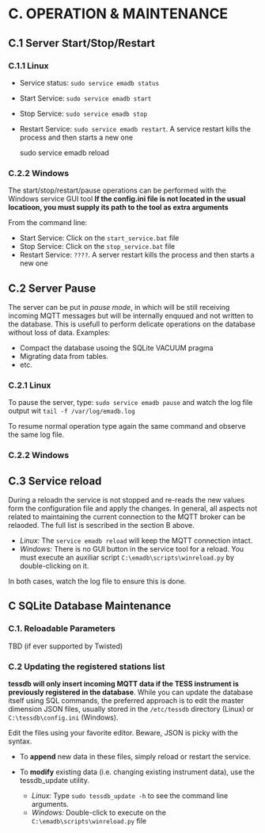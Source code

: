 # C. OPERATION & MAINTENANCE


## C.1 Server Start/Stop/Restart

### C.1.1 Linux

* Service status: `sudo service emadb status`
* Start Service:  `sudo service emadb start`
* Stop Service:   `sudo service emadb stop`
* Restart Service: `sudo service emadb restart`. A service restart kills the process and then starts a new one

    sudo service emadb reload

### C.2.2 Windows

The start/stop/restart/pause operations can be performed with the Windows service GUI tool
**If the config.ini file is not located in the usual locatioon, you must supply its path to the tool as extra arguments**

From the command line:

* Start Service:  Click on the `start_service.bat` file
* Stop Service:   Click on the `stop_service.bat` file
* Restart Service: `????`. A server restart kills the process and then starts a new one

## C.2 Server Pause

The server can be put in *pause mode*, in which will be still receiving incoming MQTT messages but will be internally enquued and not written to the database. This is usefull to perform delicate operations on the database without loss of data. Examples:

* Compact the database usoing the SQLite VACUUM pragma
* Migrating data from tables.
* etc.

### C.2.1 Linux

To pause the server, type: `sudo service emadb pause` and watch the log file output wit `tail -f /var/log/emadb.log`

To resume normal operation type again the same command and observe the same log file.

### C.2.2 Windows

## C.3 Service reload

During a reloadn the service is not stopped and re-reads the new values form the configuration file and apply the changes. In general, all aspects not related to maintaining the current connection to the MQTT broker can be relaoded. The full list is sescribed in the section B above.

* *Linux:* The `service emadb reload` will keep the MQTT connection intact. 
* *Windows:* There is no GUI button in the service tool for a reload. You must execute an auxiliar script `C:\emadb\scripts\winreload.py` by double-clicking on it. 

In both cases, watch the log file to ensure this is done.

  
## C SQLite Database Maintenance

### C.1. Reloadable Parameters

TBD (if ever supported by Twisted)

### C.2 Updating the registered stations list

**tessdb will only insert incoming MQTT data if the TESS instrument is previously registered in the database**. While you can update the database itself using SQL commands, the preferred approach is to edit the master dimension JSON files, usually stored in the `/etc/tessdb` directory (Linux) or `C:\tessdb\config.ini` (Windows).

Edit the files using your favorite editor. Beware, JSON is picky with the syntax.

* To **append** new data in these files, simply reload or restart the service.
* To **modify** existing data (i.e. changing existing instrument data), use the tessdb_update utility.

	* *Linux:* Type `sudo tessdb_update -h` to see the command line arguments.
	* *Windows:* Double-click to execute on the `C:\emadb\scripts\winreload.py` file








